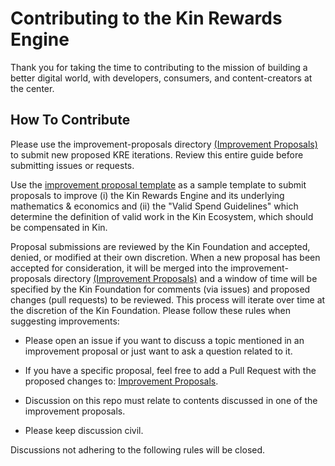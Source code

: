 # Contributing to the Kin Rewards Engine

Thank you for taking the time to contributing to the mission of building a better digital world, with developers, consumers, and content-creators at the center.

## How To Contribute

Please use the improvement-proposals directory [(Improvement Proposals)](rewards-engine/improvement-proposals) to submit new proposed KRE iterations. Review this entire guide before submitting issues or requests.

Use the [improvement proposal template](rewards-engine/improvement-proposals/improvement-proposal-template.md) as a sample template to submit proposals to improve (i) the Kin Rewards Engine and its underlying mathematics & economics and (ii) the "Valid Spend Guidelines" which determine the definition of valid work in the Kin Ecosystem, which should be compensated in Kin.

Proposal submissions are reviewed by the Kin Foundation and accepted, denied, or modified at their own discretion. When a new proposal has been accepted for consideration, it will be merged into the improvement-proposals directory [(Improvement Proposals)](rewards-engine/improvement-proposals) and a window of time will be specified by the Kin Foundation for comments (via issues) and proposed changes (pull requests) to be reviewed. This process will iterate over time at the discretion of the Kin Foundation. Please follow these rules when suggesting improvements:

- Please open an issue if you want to discuss a topic mentioned in an improvement proposal
or just want to ask a question related to it.

- If you have a specific proposal, feel free to add a Pull Request with the
proposed changes to: [Improvement Proposals](rewards-engine/improvement-proposals).

- Discussion on this repo must relate to contents discussed in one of the improvement proposals.

- Please keep discussion civil.

Discussions not adhering to the following rules will be closed.
